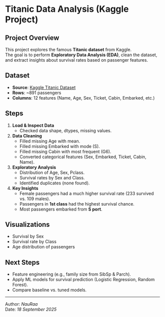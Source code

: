 # Titanic Data Analysis (Kaggle Project)

##  Project Overview
This project explores the famous **Titanic dataset** from Kaggle.  
The goal is to perform **Exploratory Data Analysis (EDA)**, clean the dataset,
and extract insights about survival rates based on passenger features.

##  Dataset
- **Source**: [Kaggle Titanic Dataset]([https://www.kaggle.com/c/titanic](https://www.kaggle.com/datasets/yasserh/titanic-dataset?select=Titanic-Dataset.csv))  
- **Rows**: ~891 passengers  
- **Columns**: 12 features (Name, Age, Sex, Ticket, Cabin, Embarked, etc.)

##  Steps
1. **Load & Inspect Data**  
   - Checked data shape, dtypes, missing values.
2. **Data Cleaning**  
   - Filled missing Age with mean.  
   - Filled missing Embarked with mode (S).  
   - Filled missing Cabin with most frequent (G6).  
   - Converted categorical features (Sex, Embarked, Ticket, Cabin, Name).
3. **Exploratory Analysis**  
   - Distribution of Age, Sex, Pclass.  
   - Survival rates by Sex and Class.  
   - Identified duplicates (none found).
4. **Key Insights**  
   - Female passengers had a much higher survival rate (233 survived vs. 109 males).  
   - Passengers in **1st class** had the highest survival chance.  
   - Most passengers embarked from **S port**.

##  Visualizations
- Survival by Sex  
- Survival rate by Class  
- Age distribution of passengers  

##  Next Steps
- Feature engineering (e.g., family size from SibSp & Parch).  
- Apply ML models for survival prediction (Logistic Regression, Random Forest).  
- Compare baseline vs. tuned models.

---
 Author: *NauRaa*  
 Date: *18 September 2025*
